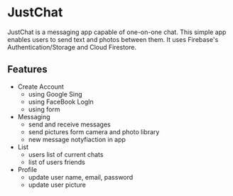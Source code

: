 # JustChat
JustChat is a messaging app capable of one-on-one chat. This simple app enables users to send text and photos between them. It uses Firebase's Authentication/Storage and Cloud Firestore.

## Features  
- Create Account
  - using Google Sing
  - using FaceBook LogIn
  - using form   
- Messaging
  - send and receive messages
  - send pictures form camera and photo library
  - new message notyfiaction in app
- List
  - users list of current chats
  - list of users friends
- Profile
  - update user name, email, password
  - update user picture
     
